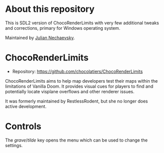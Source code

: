 # About this repository

This is SDL2 version of ChocoRenderLimits with very few additional tweaks
and corrections, primary for Windows operating system.

Maintained by [Julian Nechaevsky](http://jnechaevsky.users.sourceforge.net/author.html).

# ChocoRenderLimits

 * Repository: https://github.com/chocolatiers/ChocoRenderLimits

ChocoRenderLimits aims to help map developers test their maps within the
limitations of Vanilla Doom. It provides visual cues for players to find and
potentially locate visplane overflows and other renderer issues.

It was formerly maintained by RestlessRodent, but she no longer does active
development.

# Controls

The _grave_/_tilde_ key opens the menu which can be used to change the
settings.

